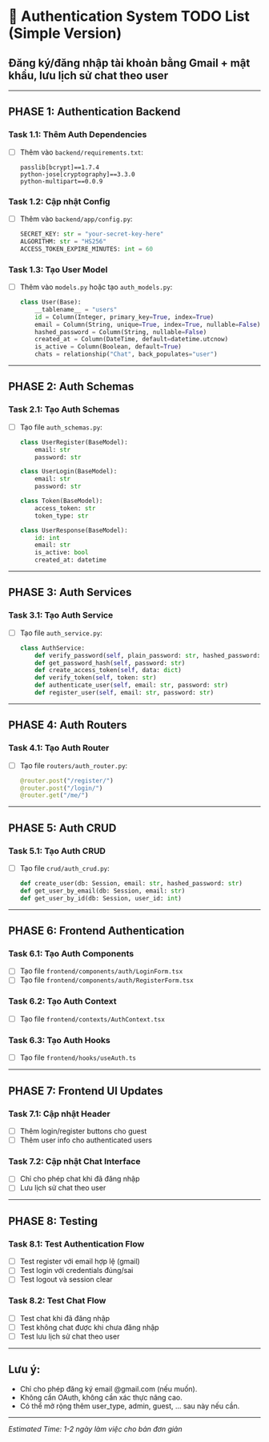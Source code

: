 # 🔐 Authentication System TODO List (Simple Version)
## Đăng ký/đăng nhập tài khoản bằng Gmail + mật khẩu, lưu lịch sử chat theo user

---

## PHASE 1: Authentication Backend

### Task 1.1: Thêm Auth Dependencies
- [ ] Thêm vào `backend/requirements.txt`:
  ```
  passlib[bcrypt]==1.7.4
  python-jose[cryptography]==3.3.0
  python-multipart==0.0.9
  ```

### Task 1.2: Cập nhật Config
- [ ] Thêm vào `backend/app/config.py`:
  ```python
  SECRET_KEY: str = "your-secret-key-here"
  ALGORITHM: str = "HS256"
  ACCESS_TOKEN_EXPIRE_MINUTES: int = 60
  ```

### Task 1.3: Tạo User Model
- [ ] Thêm vào `models.py` hoặc tạo `auth_models.py`:
  ```python
  class User(Base):
      __tablename__ = "users"
      id = Column(Integer, primary_key=True, index=True)
      email = Column(String, unique=True, index=True, nullable=False)
      hashed_password = Column(String, nullable=False)
      created_at = Column(DateTime, default=datetime.utcnow)
      is_active = Column(Boolean, default=True)
      chats = relationship("Chat", back_populates="user")
  ```

---

## PHASE 2: Auth Schemas

### Task 2.1: Tạo Auth Schemas
- [ ] Tạo file `auth_schemas.py`:
  ```python
  class UserRegister(BaseModel):
      email: str
      password: str

  class UserLogin(BaseModel):
      email: str
      password: str

  class Token(BaseModel):
      access_token: str
      token_type: str

  class UserResponse(BaseModel):
      id: int
      email: str
      is_active: bool
      created_at: datetime
  ```

---

## PHASE 3: Auth Services

### Task 3.1: Tạo Auth Service
- [ ] Tạo file `auth_service.py`:
  ```python
  class AuthService:
      def verify_password(self, plain_password: str, hashed_password: str)
      def get_password_hash(self, password: str)
      def create_access_token(self, data: dict)
      def verify_token(self, token: str)
      def authenticate_user(self, email: str, password: str)
      def register_user(self, email: str, password: str)
  ```

---

## PHASE 4: Auth Routers

### Task 4.1: Tạo Auth Router
- [ ] Tạo file `routers/auth_router.py`:
  ```python
  @router.post("/register/")
  @router.post("/login/")
  @router.get("/me/")
  ```

---

## PHASE 5: Auth CRUD

### Task 5.1: Tạo Auth CRUD
- [ ] Tạo file `crud/auth_crud.py`:
  ```python
  def create_user(db: Session, email: str, hashed_password: str)
  def get_user_by_email(db: Session, email: str)
  def get_user_by_id(db: Session, user_id: int)
  ```

---

## PHASE 6: Frontend Authentication

### Task 6.1: Tạo Auth Components
- [ ] Tạo file `frontend/components/auth/LoginForm.tsx`
- [ ] Tạo file `frontend/components/auth/RegisterForm.tsx`

### Task 6.2: Tạo Auth Context
- [ ] Tạo file `frontend/contexts/AuthContext.tsx`

### Task 6.3: Tạo Auth Hooks
- [ ] Tạo file `frontend/hooks/useAuth.ts`

---

## PHASE 7: Frontend UI Updates

### Task 7.1: Cập nhật Header
- [ ] Thêm login/register buttons cho guest
- [ ] Thêm user info cho authenticated users

### Task 7.2: Cập nhật Chat Interface
- [ ] Chỉ cho phép chat khi đã đăng nhập
- [ ] Lưu lịch sử chat theo user

---

## PHASE 8: Testing

### Task 8.1: Test Authentication Flow
- [ ] Test register với email hợp lệ (gmail)
- [ ] Test login với credentials đúng/sai
- [ ] Test logout và session clear

### Task 8.2: Test Chat Flow
- [ ] Test chat khi đã đăng nhập
- [ ] Test không chat được khi chưa đăng nhập
- [ ] Test lưu lịch sử chat theo user

---

## Lưu ý:
- Chỉ cho phép đăng ký email @gmail.com (nếu muốn).
- Không cần OAuth, không cần xác thực nâng cao.
- Có thể mở rộng thêm user_type, admin, guest, ... sau này nếu cần.

---

*Estimated Time: 1-2 ngày làm việc cho bản đơn giản*